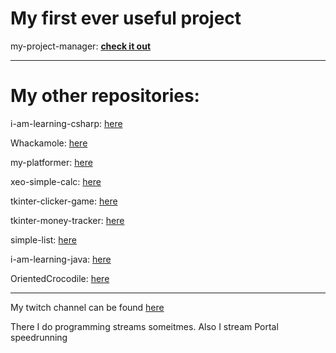 <html>
    <head>
        <link rel='stylesheet' type='text/css' href='./stylesheets/style.css'>
    </head>
    <body>
        <h1>My first ever useful project</h1>
        <p>my-project-manager: <b><a href="https://disorientedcrocodile.github.io/my-project-manager">check it out</a></b></p>
        <hr></hr>
        <h1>My other repositories: </h1>
        <p>i-am-learning-csharp: <a href='https://github.com/DisorientedCrocodile/i-am-learning-csharp'>here</a></p>
        <p>Whackamole: <a href='https://github.com/DisorientedCrocodile/WhackAMole'>here</a></p>
        <p>my-platformer: <a href='https://github.com/DisorientedCrocodile/my-platformer'>here</a></p>
        <p>xeo-simple-calc: <a href='https://github.com/DisorientedCrocodile/xeo-simple-calc'>here</a></p>
        <p>tkinter-clicker-game: <a href='https://github.com/DisorientedCrocodile/tkinter-clicker-game'>here</a></p>
        <p>tkinter-money-tracker: <a href='https://github.com/DisorientedCrocodile/tkinter-money-tracker'>here</a></p>
        <p>simple-list: <a href='https://github.com/DisorientedCrocodile/simple-list'>here</a></p>
        <p>i-am-learning-java: <a href='https://github.com/DisorientedCrocodile/i-am-learning-java'>here</a></p>
        <p>OrientedCrocodile: <a href='https://github.com/DisorientedCrocodile/OrientedCrocodile'>here</a></p>
        <hr></hr>
        <p>My twitch channel can be found <a href='https://twitch.tv/disorientedcrocodile'>here</a></p>
        <p>There I do programming streams someitmes. Also I stream Portal speedrunning</p>
    </body>
</html>
